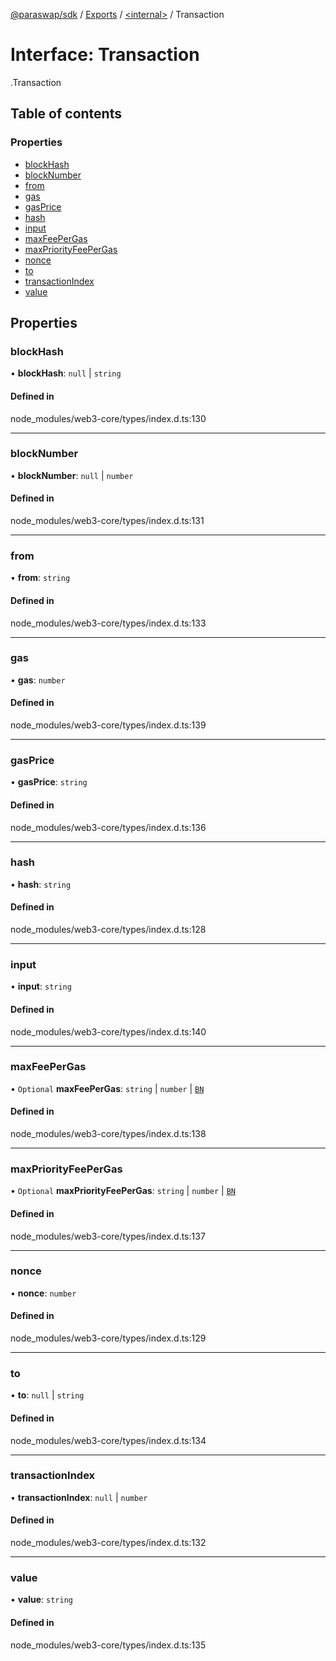 [@paraswap/sdk](../README.md) / [Exports](../modules.md) / [<internal\>](../modules/internal_.md) / Transaction

# Interface: Transaction

[<internal>](../modules/internal_.md).Transaction

## Table of contents

### Properties

- [blockHash](internal_.Transaction-1.md#blockhash)
- [blockNumber](internal_.Transaction-1.md#blocknumber)
- [from](internal_.Transaction-1.md#from)
- [gas](internal_.Transaction-1.md#gas)
- [gasPrice](internal_.Transaction-1.md#gasprice)
- [hash](internal_.Transaction-1.md#hash)
- [input](internal_.Transaction-1.md#input)
- [maxFeePerGas](internal_.Transaction-1.md#maxfeepergas)
- [maxPriorityFeePerGas](internal_.Transaction-1.md#maxpriorityfeepergas)
- [nonce](internal_.Transaction-1.md#nonce)
- [to](internal_.Transaction-1.md#to)
- [transactionIndex](internal_.Transaction-1.md#transactionindex)
- [value](internal_.Transaction-1.md#value)

## Properties

### blockHash

• **blockHash**: ``null`` \| `string`

#### Defined in

node_modules/web3-core/types/index.d.ts:130

___

### blockNumber

• **blockNumber**: ``null`` \| `number`

#### Defined in

node_modules/web3-core/types/index.d.ts:131

___

### from

• **from**: `string`

#### Defined in

node_modules/web3-core/types/index.d.ts:133

___

### gas

• **gas**: `number`

#### Defined in

node_modules/web3-core/types/index.d.ts:139

___

### gasPrice

• **gasPrice**: `string`

#### Defined in

node_modules/web3-core/types/index.d.ts:136

___

### hash

• **hash**: `string`

#### Defined in

node_modules/web3-core/types/index.d.ts:128

___

### input

• **input**: `string`

#### Defined in

node_modules/web3-core/types/index.d.ts:140

___

### maxFeePerGas

• `Optional` **maxFeePerGas**: `string` \| `number` \| [`BN`](../classes/internal_.BN-1.md)

#### Defined in

node_modules/web3-core/types/index.d.ts:138

___

### maxPriorityFeePerGas

• `Optional` **maxPriorityFeePerGas**: `string` \| `number` \| [`BN`](../classes/internal_.BN-1.md)

#### Defined in

node_modules/web3-core/types/index.d.ts:137

___

### nonce

• **nonce**: `number`

#### Defined in

node_modules/web3-core/types/index.d.ts:129

___

### to

• **to**: ``null`` \| `string`

#### Defined in

node_modules/web3-core/types/index.d.ts:134

___

### transactionIndex

• **transactionIndex**: ``null`` \| `number`

#### Defined in

node_modules/web3-core/types/index.d.ts:132

___

### value

• **value**: `string`

#### Defined in

node_modules/web3-core/types/index.d.ts:135

